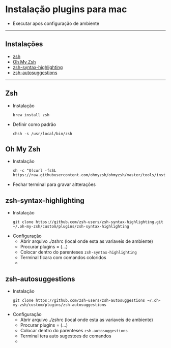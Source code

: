 # Instalação plugins para mac
- Executar apos configuração de ambiente


***
## Instalações
- [zsh](./Plugins.md#zsh)
- [Oh My Zsh](./Plugins.md#OhMyZsh)
- [zsh-syntax-highlighting](./Plugins.md#zsh-syntax-highlighting)
- [zsh-autosuggestions](./Plugins.md#zsh-autosuggestions)
***
## Zsh
- Instalação
    ```
    brew install zsh
    ```
- Definir como padrão
    ```
    chsh -s /usr/local/bin/zsh
    ```
## Oh My Zsh
- Instalação
    ```
    sh -c "$(curl -fsSL https://raw.githubusercontent.com/ohmyzsh/ohmyzsh/master/tools/install.sh)"
    ```
- Fechar terminal para gravar altterações
## zsh-syntax-highlighting
- Instalação
    ```
    git clone https://github.com/zsh-users/zsh-syntax-highlighting.git ~/.oh-my-zsh/custom/plugins/zsh-syntax-highlighting
    ```
- Configuração
    - Abrir arquivo ./zshrc (local onde esta as variaveis de ambiente)
    - Procurar plugins = (...)
    - Colocar dentro do parenteses `zsh-syntax-highlighting`
    - Terminal ficara com comandos coloridos 
    - [](../Img/zsh-syntax-highlighting.png)
## zsh-autosuggestions
- Instalação
    ```
    git clone https://github.com/zsh-users/zsh-autosuggestions ~/.oh-my-zsh/custom/plugins/zsh-autosuggestions
    ```
- Configuração
    - Abrir arquivo ./zshrc (local onde esta as variaveis de ambiente)
    - Procurar plugins = (...)
    - Colocar dentro do parenteses `zsh-autosuggestions`
    - Terminal tera auto sugestoes de comandos
    - [](../Img/zsh-autosuggestions.png)


